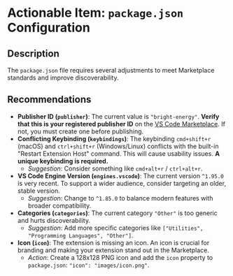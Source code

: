 # Actionable Item: `package.json` Configuration

## Description

The `package.json` file requires several adjustments to meet Marketplace standards and improve discoverability.

## Recommendations

*   **Publisher ID (`publisher`)**: The current value is `"bright-energy"`. **Verify that this is your registered publisher ID** on the [VS Code Marketplace](https://marketplace.visualstudio.com/manage). If not, you must create one before publishing.
*   **Conflicting Keybinding (`keybindings`)**: The keybinding `cmd+shift+r` (macOS) and `ctrl+shift+r` (Windows/Linux) conflicts with the built-in "Restart Extension Host" command. This will cause usability issues. **A unique keybinding is required.**
    *   *Suggestion*: Consider something like `cmd+alt+r` / `ctrl+alt+r`.
*   **VS Code Engine Version (`engines.vscode`)**: The current version `^1.95.0` is very recent. To support a wider audience, consider targeting an older, stable version.
    *   *Suggestion*: Change to `^1.85.0` to balance modern features with broader compatibility.
*   **Categories (`categories`)**: The current category `"Other"` is too generic and hurts discoverability.
    *   *Suggestion*: Add more specific categories like `["Utilities", "Programming Languages", "Other"]`.
*   **Icon (`icon`)**: The extension is missing an icon. An icon is crucial for branding and making your extension stand out in the Marketplace.
    *   *Action*: Create a 128x128 PNG icon and add the `icon` property to `package.json`: `"icon": "images/icon.png"`.